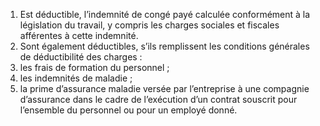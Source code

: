 1) Est déductible, l’indemnité de congé payé calculée conformément à la  législation  du  travail,  y  compris  les  charges  sociales  et  fiscales  afférentes  à  cette indemnité.
2)  Sont  également  déductibles,  s’ils  remplissent  les  conditions  générales  de
déductibilité des charges :
1) les frais de formation du personnel ;
1) les indemnités de maladie ;
1) la prime d’assurance maladie versée par l’entreprise à une compagnie
d’assurance  dans  le  cadre  de  l’exécution  d’un  contrat  souscrit  pour  l’ensemble  du personnel ou pour un employé donné.